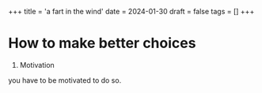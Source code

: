 
+++
title = 'a fart in the wind'
date = 2024-01-30
draft = false
tags = []
+++

# How to make better choices

1. Motivation

you have to be motivated to do so. 
